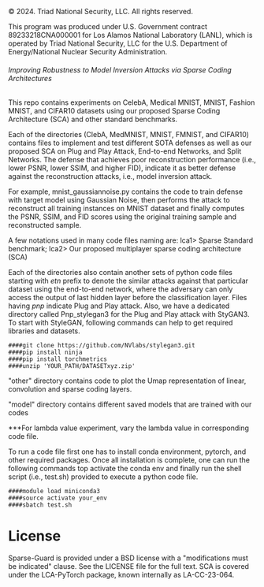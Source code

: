 © 2024. Triad National Security, LLC. All rights reserved.

This program was produced under U.S. Government contract 89233218CNA000001 for Los Alamos
National Laboratory (LANL), which is operated by Triad National Security, LLC for the U.S.
Department of Energy/National Nuclear Security Administration.



###### Improving Robustness to Model Inversion Attacks via Sparse Coding Architectures #######

This repo contains experiments on CelebA, Medical MNIST, MNIST, Fashion MNIST, and CIFAR10 datasets using our proposed Sparse Coding Architecture (SCA) and other standard benchmarks.

Each of the directories (ClebA, MedMNIST, MNIST, FMNIST, and CIFAR10) contains files to implement and test different SOTA defenses as well as our proposed SCA on Plug and Play Attack, End-to-end Networks, and Split Networks. The defense that achieves poor reconstruction performance (i.e., lower PSNR, lower SSIM, and higher FID), indicate it as better defense against the reconstruction attacks, i.e., model inversion attack. 

For example, mnist_gaussiannoise.py contains the code to train defense with target model using Gaussian Noise, then performs the attack to reconstruct all training instances on MNIST dataset and finally computes the PSNR, SSIM, and FID scores using the original training sample and reconstructed sample. 

A few notations used in many code files naming are: lca1> Sparse Standard benchmark; lca2> Our proposed multiplayer sparse coding architecture (SCA)

Each of the directories also contain another sets of python code files starting with *etn* prefix to denote the similar attacks against that particular dataset using the end-to-end network, where the adversary can only access the output of last hidden layer before the classification layer. Files having *pnp* indicate Plug and Play attack. Also, we have a dedicated directory called Pnp_stylegan3 for the Plug and Play attack with StyGAN3. To start with StyleGAN, following commands can help to get required libraries and datasets.
```
####git clone https://github.com/NVlabs/stylegan3.git
####pip install ninja
####pip install torchmetrics
####unzip 'YOUR_PATH/DATASETxyz.zip'
```

"other" directory contains code to plot the Umap representation of linear, convolution and sparse coding layers.

"model" directory contains different saved models that are trained with our codes

***For lambda value experiment, vary the lambda value in corresponding code file.

To run a code file first one has to install conda environment, pytorch, and other required packages.
Once all installation is complete, one can run the following commands top activate the conda env and finally run the shell script (i.e., test.sh) provided to execute a python code file.

```
####module load miniconda3
####source activate your_env
####sbatch test.sh
```

# License
Sparse-Guard is provided under a BSD license with a "modifications must be indicated" clause. See the LICENSE file for the full text. SCA is covered under the LCA-PyTorch package, known internally as LA-CC-23-064.
